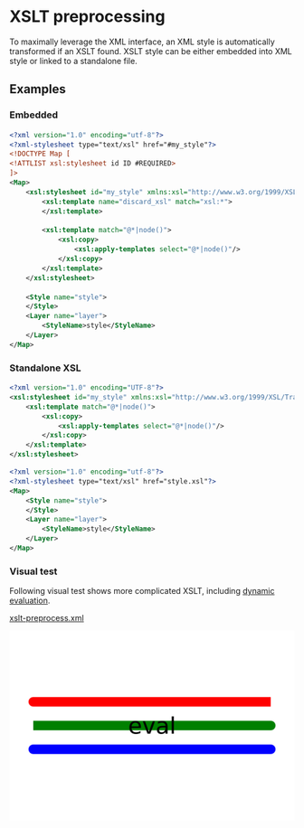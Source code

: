 
# XSLT preprocessing

To maximally leverage the XML interface, an XML style is automatically transformed if an XSLT found. XSLT style can be either embedded into XML style or linked to a standalone file.

## Examples

### Embedded

```xml
<?xml version="1.0" encoding="utf-8"?>
<?xml-stylesheet type="text/xsl" href="#my_style"?>
<!DOCTYPE Map [
<!ATTLIST xsl:stylesheet id ID #REQUIRED>
]>
<Map>
    <xsl:stylesheet id="my_style" xmlns:xsl="http://www.w3.org/1999/XSL/Transform" version="1.0">
        <xsl:template name="discard_xsl" match="xsl:*">
        </xsl:template>

        <xsl:template match="@*|node()">
            <xsl:copy>
                <xsl:apply-templates select="@*|node()"/>
            </xsl:copy>
        </xsl:template>
    </xsl:stylesheet>

    <Style name="style">
    </Style>
    <Layer name="layer">
        <StyleName>style</StyleName>
    </Layer>
</Map>

```

### Standalone XSL

```xml
<?xml version="1.0" encoding="UTF-8"?>
<xsl:stylesheet id="my_style" xmlns:xsl="http://www.w3.org/1999/XSL/Transform" version="1.0">
    <xsl:template match="@*|node()">
        <xsl:copy>
            <xsl:apply-templates select="@*|node()"/>
        </xsl:copy>
    </xsl:template>
</xsl:stylesheet>
```

```xml
<?xml version="1.0" encoding="utf-8"?>
<?xml-stylesheet type="text/xsl" href="style.xsl"?>
<Map>
    <Style name="style">
    </Style>
    <Layer name="layer">
        <StyleName>style</StyleName>
    </Layer>
</Map>
```

### Visual test

Following visual test shows more complicated XSLT, including [dynamic evaluation](http://exslt.org/dyn/index.html).

[xslt-preprocess.xml](https://github.com/mapycz/test-data-visual/blob/master/styles/xslt-preprocess.xml)

![xslt-preprocess](https://github.com/mapycz/test-data-visual/blob/master/images/xslt-preprocess-600-400-1.0-agg-reference.png)
